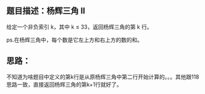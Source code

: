 ## 题目描述：杨辉三角 II
给定一个非负索引 k，其中 k ≤ 33，返回杨辉三角的第 k 行。

ps.在杨辉三角中，每个数是它左上方和右上方的数的和。

## 思路：
不知道为啥题目中定义的第k行是从原杨辉三角中第二行开始计算的。。。其他跟118思路一致，直接返回杨辉三角的第k+1行就好了。